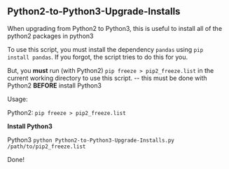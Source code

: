 Python2-to-Python3-Upgrade-Installs
---

When upgrading from Python2 to Python3, this is useful to install all of the python2 packages in python3

To use this script, you must install the dependency `pandas` using `pip install pandas`.
If you forgot, the script tries to do this for you.

But, you **must** run (with Python2) `pip freeze > pip2_freeze.list` in the current working directory to use this script.
  -- this must be done with Python2 **BEFORE** install Python3

Usage:

Python2: `pip freeze > pip2_freeze.list`

**Install Python3**

Python3 `python Python2-to-Python3-Upgrade-Installs.py /path/to/pip2_freeze.list`

Done!
